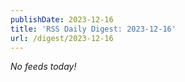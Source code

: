 ```yaml
---
publishDate: 2023-12-16
title: 'RSS Daily Digest: 2023-12-16'
url: /digest/2023-12-16
---
```


_No feeds today!_
